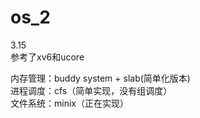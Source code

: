 # os_2
3.15  
参考了xv6和ucore  

内存管理：buddy system + slab(简单化版本)  
进程调度：cfs（简单实现，没有组调度）  
文件系统：minix（正在实现）  






